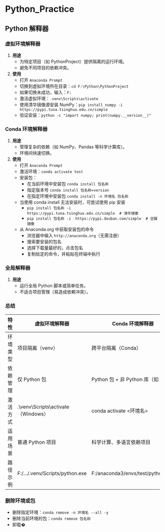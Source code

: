 # Python_Practice
## Python 解释器
### 虚拟环境解释器
1. **用途**
   - 为特定项目（如 PythonProject）提供隔离的运行环境。
   - 避免不同项目的依赖冲突。
2. **使用**
   - 打开 `Anaconda Prompt`
   - 切换到虚拟环境所在目录：`cd F:\Python\PythonProject`
   - 如果切换未成功，输入：`F:`
   - 激活虚拟环境：`.venv\Scripts\activate`
   - 使用清华镜像源安装 NumPy：`pip install numpy -i https://pypi.tuna.tsinghua.edu.cn/simple`
   - 验证安装：`python -c "import numpy; print(numpy.__version__)"`
### Conda 环境解释器
1. **用途**
   - 管理复杂的依赖（如 NumPy、Pandas 等科学计算库）。
   - 环境间快速切换。
2. **使用**
   - 打开 `Anaconda Prompt`
   - 激活环境：`conda activate test`
   - 安装包：
     - 在当前环境中安装包 `conda install 包名称`
     - 指定版本号 `conda install 包名称=version`
     - 在指定环境中安装包 `conda install -n 环境名 包名称`
   - 当使用 conda install 无法安装时，可尝试使用 pip 安装
     - `pip install 包名称 -i https://pypi.tuna.tsinghua.edu.cn/simple  # 清华镜像`
     - `pip install 包名称 -i  https://pypi.douban.com/simple  # 豆瓣镜像`
   - 从 Anaconda.org 中获取安装包的命令
     - 浏览器中输入 `http://anaconda.org`（无需注册）
     - 搜索要安装的包名
     - 选择下载量最好的，点击包名
     - 复制给定的命令，并粘贴在终端中执行
### 全局解释器
1. **用途**
   - 运行全局 Python 脚本或简单任务。
   - 不适合项目管理（易造成依赖冲突）。
### 总结
|特性|虚拟环境解释器|Conda 环境解释器|系统解释器|全局解释器|
|---|---|---|---|---|
|环境类型|项目隔离（venv）| 跨平台隔离（Conda）                   | 空                               |系统全局|
|依赖管理|仅 Python 包| Python 包 + 非 Python 库（如 C 库    | 空                               |所有包全局安装|
|激活方式|.\venv\Scripts\activate（Windows）| conda activate <环境名>           | 空                               |无需激活|
|适用场景|普通 Python 项目| 科学计算、多语言依赖项目                   | 空                               |临时脚本或学习|
|路径示例|F:/.../.venv/Scripts/python.exe|F:/anaconda3/envs/test/python.exe| F:/anaconda3/envs/test/python.exe |C:/.../WindowsApps/python3.10.exe|
### 删除环境或包
- 删除指定环境：`conda remove -n 环境名 --all -y`
- 删除当前环境的包：`conda remove 包名称`
- 卸载�